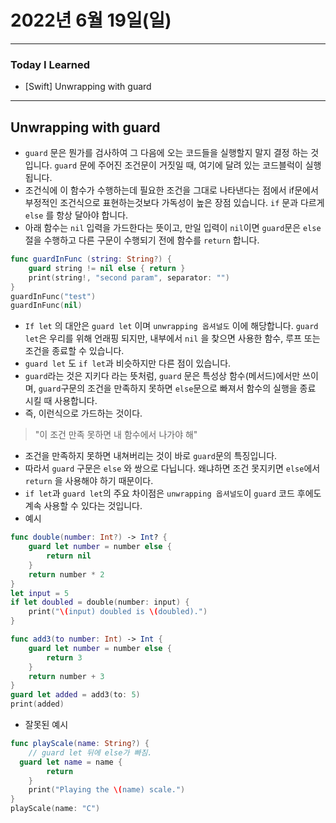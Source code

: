 # 2022년 6월 19일(일)

---

### Today I Learned

- [Swift] Unwrapping with guard

---

## Unwrapping with guard

- `guard` 문은 뭔가를 검사하여 그 다음에 오는 코드들을 실행할지 말지 결정 하는 것 입니다. `guard` 문에 주어진 조건문이 거짓일 때, 여기에 달려 있는 코드블럭이 실행됩니다. 
- 조건식에 이 함수가 수행하는데 필요한 조건을 그대로 나타낸다는 점에서 if문에서 부정적인 조건식으로 표현하는것보다 가독성이 높은 장점 있습니다. `if` 문과 다르게 `else` 를 항상 달아야 합니다.
- 아래 함수는 `nil` 입력을 가드한다는 뜻이고, 만일 입력이 `nil`이면 `guard`문은 `else`절을 수행하고 다른 구문이 수행되기 전에 함수를 `return` 합니다.

```swift
func guardInFunc (string: String?) {
    guard string != nil else { return }
    print(string!, "second param", separator: "")
}
guardInFunc("test")
guardInFunc(nil)
```

- `If let` 의 대안은 `guard let` 이며 `unwrapping 옵셔널도` 이에 해당합니다. `guard let`은 우리를 위해 언래핑 되지만, 내부에서 `nil` 을 찾으면 사용한 함수, 루프 또는 조건을 종료할 수 있습니다.
- `guard let` 도 `if let`과 비슷하지만 다른 점이 있습니다.
- `guard`라는 것은 지키다 라는 뜻처럼, `guard` 문은 특성상 함수(메서드)에서만 쓰이며, `guard`구문의 조건을 만족하지 못하면 `else`문으로 빠져서 함수의 실행을 종료 시킬 때 사용합니다.
- 즉, 이런식으로 가드하는 것이다.

> "이 조건 만족 못하면 내 함수에서 나가야 해"

- 조건을 만족하지 못하면 내쳐버리는 것이 바로 `guard`문의 특징입니다. 
- 따라서 `guard` 구문은 `else` 와 쌍으로 다닙니다. 왜냐하면 조건 못지키면 `else`에서 `return` 을 사용해야 하기 때문이다.
- `if let`과 `guard let`의 주요 차이점은 `unwrapping 옵셔널도`이 `guard` 코드 후에도 계속 사용할 수 있다는 것입니다.
- 예시

```swift
func double(number: Int?) -> Int? {
	guard let number = number else {
		return nil
	}
	return number * 2
}
let input = 5
if let doubled = double(number: input) {
	print("\(input) doubled is \(doubled).")
}
```

```swift
func add3(to number: Int) -> Int {
	guard let number = number else {
		return 3
	}
	return number + 3
}
guard let added = add3(to: 5)
print(added)
```

- 잘못된 예시

```swift
func playScale(name: String?) {
	// guard let 뒤에 else가 빠짐.
  guard let name = name {
		return
	}
	print("Playing the \(name) scale.")
}
playScale(name: "C")
```

